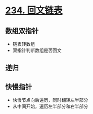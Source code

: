 # [234. 回文链表](https://leetcode-cn.com/problems/palindrome-linked-list/)

## 数组双指针

- 链表转数组
- 双指针判断数组是否回文

## 递归

## 快慢指针

- 快慢节点向后遍历，同时翻转左半部分
- 从中间开始，遍历左半部分和右半部分
